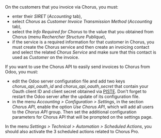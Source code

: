 On the customers that you invoice via Chorus, you must:

- enter their *SIRET* (*Accounting* tab),
- select *Chorus* as *Customer Invoice Transmission Method*
  (*Accounting* tab),
- select the *Info Required for Chorus* to the value that you obtained
  from Chorus (menu *Rechercher Structure Publique*),
- if the service is a required information for that customer in Chorus,
  you must create the Chorus service and then create an invoicing
  contact and select the related *Chorus Service* and make sure that
  this contact is used as *Customer* on the invoice.

If you want to use the Chorus API to easily send invoices to Chorus from
Odoo, you must:

- edit the Odoo server configuration file and add two keys
  *chorus_api_oauth_id* and *chorus_api_oauth_secret* that contain your
  Oauth client ID and client secret obtained via
  [PISTE](https://piste.gouv.fr/). Don't forget to restart the Odoo
  server after the update of its configuration file.
- in the menu *Accounting \> Configuration \> Settings*, in the section
  *Chorus API*, enable the option *Use Chorus API*, which will add all
  users to the *Chorus API* group. Then set the additional configuration
  parameters for Chorus API that will be prompted on the settings page.

In the menu *Settings \> Technical \> Automation \> Scheduled Actions*,
you should also activate the 3 scheduled actions related to Chorus Pro.
